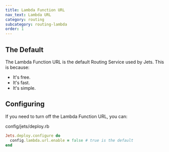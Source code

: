 ```yaml
---
title: Lambda Function URL
nav_text: Lambda URL
category: routing
subcategory: routing-lambda
order: 1
---
```


## The Default

The Lambda Function URL is the default Routing Service used by Jets. This is because:

* It's free.
* It's fast.
* It's simple.

## Configuring

If you need to turn off the Lambda Function URL, you can:

config/jets/deploy.rb

```ruby
Jets.deploy.configure do
  config.lambda.url.enable = false # true is the default
end
```


